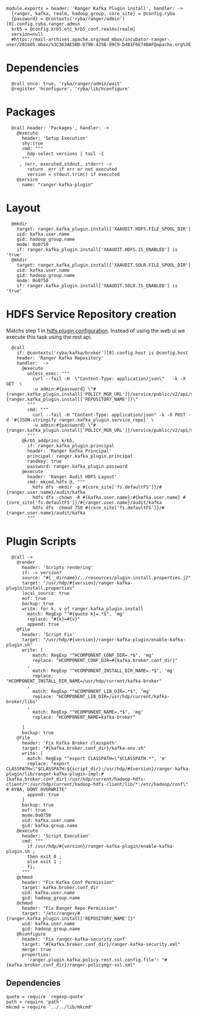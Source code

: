 
    module.exports = header: 'Ranger Kafka Plugin install', handler: ->
      {ranger, kafka, realm, hadoop_group, core_site} = @config.ryba 
      {password} = @contexts('ryba/ranger/admin')[0].config.ryba.ranger.admin
      krb5 = @config.krb5.etc_krb5_conf.realms[realm]
      version=null
      #https://mail-archives.apache.org/mod_mbox/incubator-ranger-user/201605.mbox/%3C363AE5BD-D796-425B-89C9-D481F6E74BAF@apache.org%3E

# Dependencies

      @call once: true, 'ryba/ranger/admin/wait'
      @register 'hconfigure', 'ryba/lib/hconfigure'

# Packages

      @call header: 'Packages', handler: ->
        @execute
          header: 'Setup Execution'
          shy:true
          cmd: """
            hdp-select versions | tail -1
          """
         , (err, executed,stdout, stderr) ->
            return  err if err or not executed
            version = stdout.trim() if executed
        @service
          name: "ranger-kafka-plugin"

# Layout

      @mkdir
        target: ranger.kafka_plugin.install['XAAUDIT.HDFS.FILE_SPOOL_DIR']
        uid: kafka.user.name
        gid: hadoop_group.name
        mode: 0o0750
        if: ranger.kafka_plugin.install['XAAUDIT.HDFS.IS_ENABLED'] is 'true'
      @mkdir
        target: ranger.kafka_plugin.install['XAAUDIT.SOLR.FILE_SPOOL_DIR']
        uid: kafka.user.name
        gid: hadoop_group.name
        mode: 0o0750
        if: ranger.kafka_plugin.install['XAAUDIT.SOLR.IS_ENABLED'] is 'true'

# HDFS Service Repository creation
Matchs step 1 in [hdfs plugin configuration][hdfs-plugin]. Instead of using the web ui
we execute this task using the rest api.

      @call 
        if: @contexts('ryba/kafka/broker')[0].config.host is @config.host 
        header: 'Ranger Kafka Repository'
        handler:  ->
          @execute
            unless_exec: """
              curl --fail -H  \"Content-Type: application/json\"   -k -X GET  \ 
              -u admin:#{password} \"#{ranger.kafka_plugin.install['POLICY_MGR_URL']}/service/public/v2/api/service/name/#{ranger.kafka_plugin.install['REPOSITORY_NAME']}\"
            """
            cmd: """
              curl --fail -H "Content-Type: application/json" -k -X POST -d '#{JSON.stringify ranger.kafka_plugin.service_repo}' \
              -u admin:#{password} \"#{ranger.kafka_plugin.install['POLICY_MGR_URL']}/service/public/v2/api/service/\"
            """
          @krb5_addprinc krb5,
            if: ranger.kafka_plugin.principal
            header: 'Ranger Kafka Principal'
            principal: ranger.kafka_plugin.principal
            randkey: true
            password: ranger.kafka_plugin.password
          @execute
            header: 'Ranger Audit HDFS Layout'
            cmd: mkcmd.hdfs @, """
              hdfs dfs -mkdir -p #{core_site['fs.defaultFS']}/#{ranger.user.name}/audit/kafka
              hdfs dfs -chown -R #{kafka.user.name}:#{kafka.user.name} #{core_site['fs.defaultFS']}/#{ranger.user.name}/audit/kafka
              hdfs dfs -chmod 750 #{core_site['fs.defaultFS']}/#{ranger.user.name}/audit/kafka
            """

# Plugin Scripts 

      @call ->
        @render
          header: 'Scripts rendering'
          if: -> version?
          source: "#{__dirname}/../resources/plugin-install.properties.j2"
          target: "/usr/hdp/#{version}/ranger-kafka-plugin/install.properties"
          local_source: true
          eof: true
          backup: true
          write: for k, v of ranger.kafka_plugin.install
            match: RegExp "^#{quote k}=.*$", 'mg'
            replace: "#{k}=#{v}"
            append: true
        @file
          header: 'Script Fix'
          target: "/usr/hdp/#{version}/ranger-kafka-plugin/enable-kafka-plugin.sh"
          write: [
              match: RegExp "^HCOMPONENT_CONF_DIR=.*$", 'mg'
              replace: "HCOMPONENT_CONF_DIR=#{kafka.broker.conf_dir}"
            ,   
              match: RegExp "^HCOMPONENT_INSTALL_DIR_NAME=.*$", 'mg'
              replace: "HCOMPONENT_INSTALL_DIR_NAME=/usr/hdp/current/kafka-broker"
            ,
              match: RegExp "^HCOMPONENT_LIB_DIR=.*$", 'mg'
              replace: "HCOMPONENT_LIB_DIR=/usr/hdp/current/kafka-broker/libs"
            , 
              match: RegExp "^HCOMPONENT_NAME=.*$", 'mg'
              replace: "HCOMPONENT_NAME=kafka-broker"

          ]
          backup: true
        @file
          header: 'Fix Kafka Broker classpath'
          target: "#{kafka.broker.conf_dir}/kafka-env.sh"
          write: [
            match: RegExp "^export CLASSPATH=\"$CLASSPATH.*", 'm'
            replace: "export CLASSPATH=\"$CLASSPATH:${script_dir}:/usr/hdp/#{version}/ranger-kafka-plugin/lib/ranger-kafka-plugin-impl:#{kafka.broker.conf_dir}:/usr/hdp/current/hadoop-hdfs-client/*:/usr/hdp/current/hadoop-hdfs-client/lib/*:/etc/hadoop/conf\" # RYBA, DONT OVERWRITE"
            append: true
          ]
          backup: true
          eof: true
          mode:0o0750
          uid: kafka.user.name
          gid: kafka.group.name
        @execute
          header: 'Script Execution'
          cmd: """
            if /usr/hdp/#{version}/ranger-kafka-plugin/enable-kafka-plugin.sh ;
            then exit 0 ; 
            else exit 1 ; 
            fi;
          """
        @chmod
          header: "Fix Kafka Conf Permission"
          target: kafka.broker.conf_dir
          uid: kafka.user.name
          gid: hadoop_group.name
        @chmod
          header: "Fix Ranger Repo Permission"
          target: "/etc/ranger/#{ranger.kafka_plugin.install['REPOSITORY_NAME']}"
          uid: kafka.user.name
          gid: hadoop_group.name
        @hconfigure
          header: 'Fix ranger-kafka-security conf'
          target: "#{kafka.broker.conf_dir}/ranger-kafka-security.xml"
          merge: true
          properties:
            'ranger.plugin.kafka.policy.rest.ssl.config.file': "#{kafka.broker.conf_dir}/ranger-policymgr-ssl.xml"

## Dependencies

    quote = require 'regexp-quote'
    path = require 'path'
    mkcmd = require '../../lib/mkcmd'


[hdfs-plugin]:(https://docs.hortonworks.com/HDPDocuments/HDP2/HDP-2.4.0/bk_installing_manually_book/content/installing_ranger_plugins.html#installing_ranger_hdfs_plugin)
